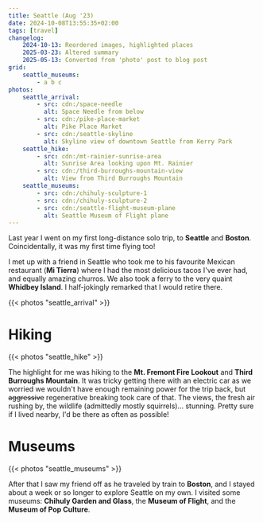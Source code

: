 ```yaml
---
title: Seattle (Aug '23)
date: 2024-10-08T13:55:35+02:00
tags: [travel]
changelog:
    2024-10-13: Reordered images, highlighted places
    2025-03-23: Altered summary
    2025-05-13: Converted from 'photo' post to blog post
grid:
    seattle_museums:
        - a b c
photos:
    seattle_arrival:
        - src: cdn:/space-needle
          alt: Space Needle from below
        - src: cdn:/pike-place-market
          alt: Pike Place Market
        - src: cdn:/seattle-skyline
          alt: Skyline view of downtown Seattle from Kerry Park
    seattle_hike:
        - src: cdn:/mt-rainier-sunrise-area
          alt: Sunrise Area looking upon Mt. Rainier
        - src: cdn:/third-burroughs-mountain-view
          alt: View from Third Burroughs Mountain
    seattle_museums:
        - src: cdn:/chihuly-sculpture-1
        - src: cdn:/chihuly-sculpture-2
        - src: cdn:/seattle-flight-museum-plane
          alt: Seattle Museum of Flight plane
---
```


Last year I went on my first long-distance solo trip, to **Seattle** and **Boston**.
Coincidentally, it was my first time flying too!

I met up with a friend in Seattle who took me to his favourite Mexican restaurant (**Mi Tierra**)
where I had the most delicious tacos I've ever had, and equally amazing churros. We also took
a ferry to the very quaint **Whidbey Island**. I half-jokingly remarked that I would retire there.

{{< photos "seattle_arrival" >}}

# Hiking
{{< photos "seattle_hike" >}}

The highlight for me was hiking to the **Mt. Fremont Fire Lookout** and **Third Burroughs Mountain**.
It was tricky getting there with an electric car as we worried we wouldn't have enough remaining
power for the trip back, but ~~aggressive~~ regenerative breaking took care of that. The views,
the fresh air rushing by, the wildlife (admittedly mostly squirrels)… stunning. Pretty sure if I
lived nearby, I'd be there as often as possible!

# Museums
{{< photos "seattle_museums" >}}

After that I saw my friend off as he traveled by train to **Boston**, and I stayed about a week
or so longer to explore Seattle on my own. I visited some museums: **Chihuly Garden and Glass**,
the **Museum of Flight**, and the **Museum of Pop Culture**.
